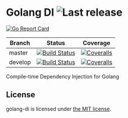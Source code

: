 Golang DI ![Last release](https://img.shields.io/github/release/euskadi31/golang-di.svg)
=========

[![Go Report Card](https://goreportcard.com/badge/github.com/euskadi31/golang-di)](https://goreportcard.com/report/github.com/euskadi31/golang-di)

| Branch  | Status | Coverage |
|---------|--------|----------|
| master  | [![Build Status](https://img.shields.io/travis/euskadi31/golang-di/master.svg)](https://travis-ci.org/euskadi31/golang-di) | [![Coveralls](https://img.shields.io/coveralls/euskadi31/golang-di/master.svg)](https://coveralls.io/github/euskadi31/golang-di?branch=master) |
| develop | [![Build Status](https://img.shields.io/travis/euskadi31/golang-di/develop.svg)](https://travis-ci.org/euskadi31/golang-di) | [![Coveralls](https://img.shields.io/coveralls/euskadi31/golang-di/develop.svg)](https://coveralls.io/github/euskadi31/golang-di?branch=develop) |

Compile-time Dependency Injection for Golang

## License

golang-di is licensed under [the MIT license](LICENSE.md).
